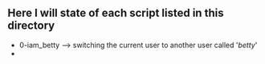 ## Here I will state of each script listed in this directory
- 0-iam_betty --> switching the current user to another user called '*betty*'
- 
